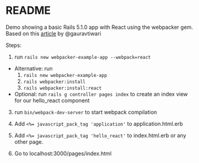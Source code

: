 # README

Demo showing a basic Rails 5.1.0 app with React using the webpacker gem.
Based on this [article](https://medium.com/statuscode/introducing-webpacker-7136d66cddfb) by @gauravtiwari

Steps:

1. run ```rails new webpacker-example-app --webpack=react```
  * Alternative: run 
    1. ```rails new webpacker-example-app```
    2. ```rails webpacker:install```
    3. ```rails webpacker:install:react```
  * Optional: run ```rails g controller pages index``` to create an index view for our hello_react component

3. run ```bin/webpack-dev-server``` to start webpack compilation

4. Add ```<%= javascript_pack_tag 'application'``` to application.html.erb

5. Add ```<%= javascript_pack_tag 'hello_react'``` to index.html.erb or any other page.

6. Go to localhost:3000/pages/index.html